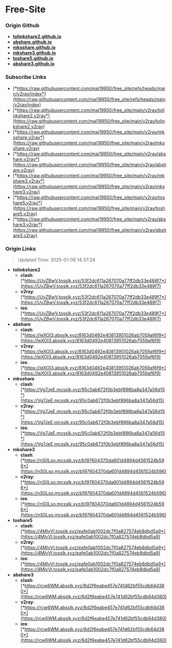 # Free-Site

### Origin Github

- [**tolinkshare2.github.io**](https://github.com/tolinkshare2/tolinkshare2.github.io)
- [**abshare.github.io**](https://github.com/abshare/abshare.github.io)
- [**mksshare.github.io**](https://github.com/mksshare/mksshare.github.io)
- [**mkshare3.github.io**](https://github.com/mkshare3/mkshare3.github.io)
- [**toshare5.github.io**](https://github.com/toshare5/toshare5.github.io)
- [**abshare3.github.io**](https://github.com/abshare3/abshare3.github.io)

### Subscribe Links

- [*https://raw.githubusercontent.com/mai19950/free_site/refs/heads/main/v2ray/index*](https://raw.githubusercontent.com/mai19950/free_site/refs/heads/main/v2ray/index)
- [*https://raw.githubusercontent.com/mai19950/free_site/main/v2ray/tolinkshare2.v2ray*](https://raw.githubusercontent.com/mai19950/free_site/main/v2ray/tolinkshare2.v2ray)
- [*https://raw.githubusercontent.com/mai19950/free_site/main/v2ray/mksshare.v2ray*](https://raw.githubusercontent.com/mai19950/free_site/main/v2ray/mksshare.v2ray)
- [*https://raw.githubusercontent.com/mai19950/free_site/main/v2ray/abshare.v2ray*](https://raw.githubusercontent.com/mai19950/free_site/main/v2ray/abshare.v2ray)
- [*https://raw.githubusercontent.com/mai19950/free_site/main/v2ray/mkshare3.v2ray*](https://raw.githubusercontent.com/mai19950/free_site/main/v2ray/mkshare3.v2ray)
- [*https://raw.githubusercontent.com/mai19950/free_site/main/v2ray/toshare5.v2ray*](https://raw.githubusercontent.com/mai19950/free_site/main/v2ray/toshare5.v2ray)
- [*https://raw.githubusercontent.com/mai19950/free_site/main/v2ray/abshare3.v2ray*](https://raw.githubusercontent.com/mai19950/free_site/main/v2ray/abshare3.v2ray)

### Origin Links

> Updated Time: 2025-01-06 14:37:24

- **tolinkshare2**
  - **clash**: [*https://UvZBwV.tosslk.xyz/53f2dc611a267070a77ff2db33e489f7*](https://UvZBwV.tosslk.xyz/53f2dc611a267070a77ff2db33e489f7)
  - **v2ray**: [*https://UvZBwV.tosslk.xyz/53f2dc611a267070a77ff2db33e489f7*](https://UvZBwV.tosslk.xyz/53f2dc611a267070a77ff2db33e489f7)
  - **ios**: [*https://UvZBwV.tosslk.xyz/53f2dc611a267070a77ff2db33e489f7*](https://UvZBwV.tosslk.xyz/53f2dc611a267070a77ff2db33e489f7)
- **abshare**
  - **clash**: [*https://leXOI3.absslk.xyz/8163d0492e40813951026ab7059af6f9*](https://leXOI3.absslk.xyz/8163d0492e40813951026ab7059af6f9)
  - **v2ray**: [*https://leXOI3.absslk.xyz/8163d0492e40813951026ab7059af6f9*](https://leXOI3.absslk.xyz/8163d0492e40813951026ab7059af6f9)
  - **ios**: [*https://leXOI3.absslk.xyz/8163d0492e40813951026ab7059af6f9*](https://leXOI3.absslk.xyz/8163d0492e40813951026ab7059af6f9)
- **mksshare**
  - **clash**: [*https://Vg7JeE.mcsslk.xyz/95c0ab672f0b3ebf896ba8a347a56d15*](https://Vg7JeE.mcsslk.xyz/95c0ab672f0b3ebf896ba8a347a56d15)
  - **v2ray**: [*https://Vg7JeE.mcsslk.xyz/95c0ab672f0b3ebf896ba8a347a56d15*](https://Vg7JeE.mcsslk.xyz/95c0ab672f0b3ebf896ba8a347a56d15)
  - **ios**: [*https://Vg7JeE.mcsslk.xyz/95c0ab672f0b3ebf896ba8a347a56d15*](https://Vg7JeE.mcsslk.xyz/95c0ab672f0b3ebf896ba8a347a56d15)
- **mkshare3**
  - **clash**: [*https://nS0Lso.mcsslk.xyz/b197604370da601d4894d4561524b596*](https://nS0Lso.mcsslk.xyz/b197604370da601d4894d4561524b596)
  - **v2ray**: [*https://nS0Lso.mcsslk.xyz/b197604370da601d4894d4561524b596*](https://nS0Lso.mcsslk.xyz/b197604370da601d4894d4561524b596)
  - **ios**: [*https://nS0Lso.mcsslk.xyz/b197604370da601d4894d4561524b596*](https://nS0Lso.mcsslk.xyz/b197604370da601d4894d4561524b596)
- **toshare5**
  - **clash**: [*https://4MlvVl.tosslk.xyz/eafe0ab1002dc7f0a827574eb8dbd5a9*](https://4MlvVl.tosslk.xyz/eafe0ab1002dc7f0a827574eb8dbd5a9)
  - **v2ray**: [*https://4MlvVl.tosslk.xyz/eafe0ab1002dc7f0a827574eb8dbd5a9*](https://4MlvVl.tosslk.xyz/eafe0ab1002dc7f0a827574eb8dbd5a9)
  - **ios**: [*https://4MlvVl.tosslk.xyz/eafe0ab1002dc7f0a827574eb8dbd5a9*](https://4MlvVl.tosslk.xyz/eafe0ab1002dc7f0a827574eb8dbd5a9)
- **abshare3**
  - **clash**: [*https://rcw6WM.absslk.xyz/6d2f6eabe457e741d62bf55cdb64d380*](https://rcw6WM.absslk.xyz/6d2f6eabe457e741d62bf55cdb64d380)
  - **v2ray**: [*https://rcw6WM.absslk.xyz/6d2f6eabe457e741d62bf55cdb64d380*](https://rcw6WM.absslk.xyz/6d2f6eabe457e741d62bf55cdb64d380)
  - **ios**: [*https://rcw6WM.absslk.xyz/6d2f6eabe457e741d62bf55cdb64d380*](https://rcw6WM.absslk.xyz/6d2f6eabe457e741d62bf55cdb64d380)
